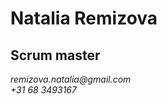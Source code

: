 <h1>Natalia Remizova</h1>
<h2>Scrum master</h2>
<i>remizova.natalia@gmail.com</i><br>
<i>+31 68 3493167</i>

